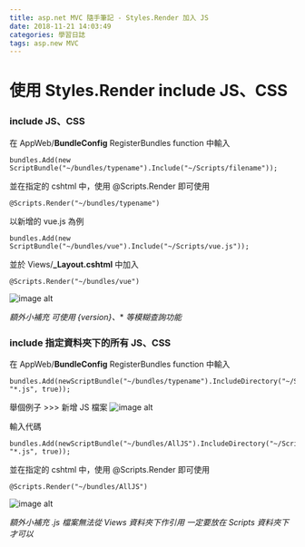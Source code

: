 ```yaml
---
title: asp.net MVC 隨手筆記 - Styles.Render 加入 JS
date: 2018-11-21 14:03:49
categories: 學習日誌
tags: asp.new MVC
---
```

# 使用 Styles.Render include JS、CSS
### **include JS、CSS**
在 AppWeb/**BundleConfig** RegisterBundles function 中輸入
```
bundles.Add(new ScriptBundle("~/bundles/typename").Include("~/Scripts/filename"));
```
並在指定的 cshtml 中，使用 @Scripts.Render 即可使用
```
@Scripts.Render("~/bundles/typename")
```
以新增的 vue.js 為例
```
bundles.Add(new ScriptBundle("~/bundles/vue").Include("~/Scripts/vue.js"));
```
並於 Views/**_Layout.cshtml** 中加入
```
@Scripts.Render("~/bundles/vue")
```
![image alt](https://imgur.com/hs2deeO.png)

*額外小補充
可使用 {version}、** *等模糊查詢功能*

### **include 指定資料夾下的所有 JS、CSS**
在 AppWeb/**BundleConfig** RegisterBundles function 中輸入
```
bundles.Add(newScriptBundle("~/bundles/typename").IncludeDirectory("~/Scripts/directoryname", "*.js", true));
```
舉個例子 >>>
新增 JS 檔案
![image alt](https://imgur.com/itt99A8.png)

輸入代碼
```
bundles.Add(newScriptBundle("~/bundles/AllJS").IncludeDirectory("~/Scripts/MainJS", "*.js", true));
```
並在指定的 cshtml 中，使用 @Scripts.Render 即可使用
```
@Scripts.Render("~/bundles/AllJS")
```
![image alt](https://imgur.com/Q3YKaV7.png)


*額外小補充
.js 檔案無法從 Views 資料夾下作引用
一定要放在 Scripts 資料夾下才可以*
